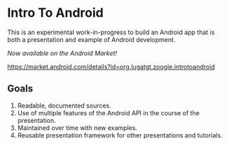 Intro To Android
================

This is an experimental work-in-progress to build an Android app that is both a presentation and example of Android development.

*Now available on the Android Market!*

https://market.android.com/details?id=org.lugatgt.zoogie.introtoandroid


Goals
-----

1. Readable, documented sources.
2. Use of multiple features of the Android API in the course of the presentation.
3. Maintained over time with new examples.
4. Reusable presentation framework for other presentations and tutorials.
